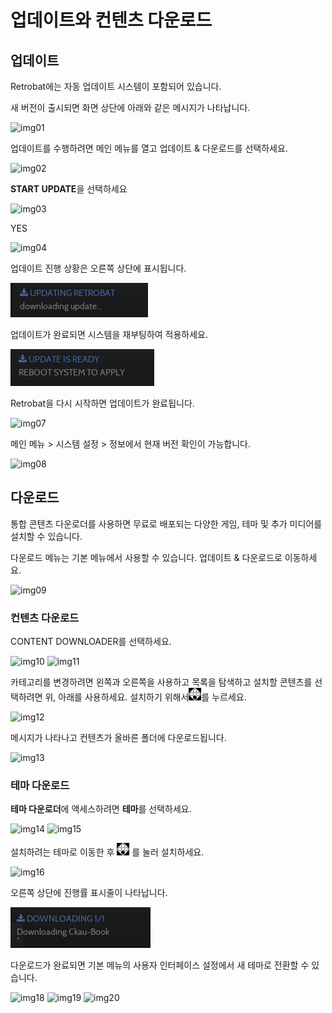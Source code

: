# 업데이트와 컨텐츠 다운로드

## 업데이트
Retrobat에는 자동 업데이트 시스템이 포함되어 있습니다.

새 버전이 출시되면 화면 상단에 아래와 같은 메시지가 나타납니다.

![img01](./01.avif)

업데이트를 수행하려면 메인 메뉴를 열고 업데이트 & 다운로드를 선택하세요.

![img02](./02.avif)

**START UPDATE**을 선택하세요

![img03](./03.avif)

YES

![img04](./04.avif)

업데이트 진행 상황은 오른쪽 상단에 표시됩니다.

![img05](./05.png)

업데이트가 완료되면 시스템을 재부팅하여 적용하세요.

![img06](./06.png)

Retrobat을 다시 시작하면 업데이트가 완료됩니다.

![img07](./07.avif)

메인 메뉴 > 시스템 설정 > 정보에서 현재 버전 확인이 가능합니다.

![img08](./08.avif)

## 다운로드
통합 콘텐츠 다운로더를 사용하면 무료로 배포되는 다양한 게임, 테마 및 추가 미디어를 설치할 수 있습니다.

다운로드 메뉴는 기본 메뉴에서 사용할 수 있습니다. 업데이트 & 다운로드로 이동하세요.

![img09](./09.avif)

### 컨텐츠 다운로드
CONTENT DOWNLOADER를 선택하세요.

![img10](./10.avif)
![img11](./11.avif)

카테고리를 변경하려면 왼쪽과 오른쪽을 사용하고 목록을 탐색하고 설치할 콘텐츠를 선택하려면 위, 아래를 사용하세요.
설치하기 위해서![down](./down.png)를 누르세요.

![img12](./12.avif)

메시지가 나타나고 컨텐츠가 올바른 폴더에 다운로드됩니다.

![img13](./13.avif)

### 테마 다운로드

**테마 다운로더**에 액세스하려면 **테마**를 선택하세요.

![img14](./14.avif)
![img15](./15.avif)

설치하려는 테마로 이동한 후 ![down](./down.png) 를 눌러 설치하세요.

![img16](./16.avif)

오른쪽 상단에 진행률 표시줄이 나타납니다.

![img17](./17.png)

다운로드가 완료되면 기본 메뉴의 사용자 인터페이스 설정에서 새 테마로 전환할 수 있습니다.

![img18](./18.avif)
![img19](./19.avif)
![img20](./20.avif)
